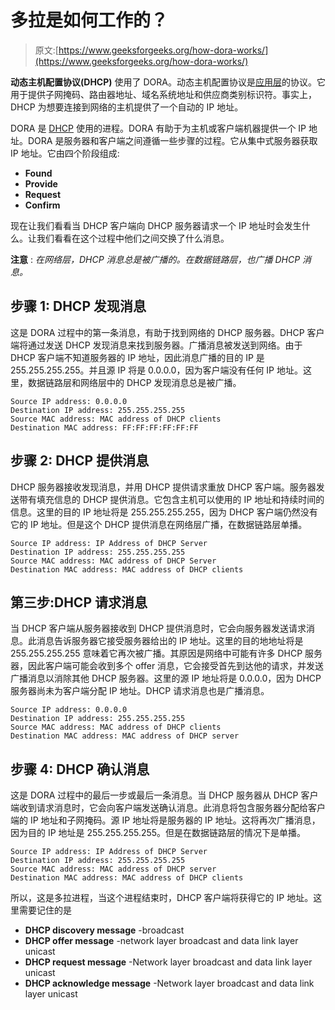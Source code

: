 # 多拉是如何工作的？

> 原文:[https://www.geeksforgeeks.org/how-dora-works/](https://www.geeksforgeeks.org/how-dora-works/)

**动态主机配置协议(DHCP)** 使用了 DORA。动态主机配置协议是[应用层](https://www.geeksforgeeks.org/application-layer-in-osi-model/)的协议。它用于提供子网掩码、路由器地址、域名系统地址和供应商类别标识符。事实上，DHCP 为想要连接到网络的主机提供了一个自动的 IP 地址。

DORA 是 [DHCP](https://www.geeksforgeeks.org/dynamic-host-configuration-protocol-dhcp/) 使用的进程。DORA 有助于为主机或客户端机器提供一个 IP 地址。DORA 是服务器和客户端之间遵循一些步骤的过程。它从集中式服务器获取 IP 地址。它由四个阶段组成:

*   **Found**
*   **Provide**
*   **Request**
*   **Confirm**

现在让我们看看当 DHCP 客户端向 DHCP 服务器请求一个 IP 地址时会发生什么。让我们看看在这个过程中他们之间交换了什么消息。

**注意** : *在网络层，DHCP 消息总是被广播的。在数据链路层，也广播 DHCP 消息。*

## 步骤 1: DHCP 发现消息

这是 DORA 过程中的第一条消息，有助于找到网络的 DHCP 服务器。DHCP 客户端将通过发送 DHCP 发现消息来找到服务器。广播消息被发送到网络。由于 DHCP 客户端不知道服务器的 IP 地址，因此消息广播的目的 IP 是 255.255.255.255。并且源 IP 将是 0.0.0.0，因为客户端没有任何 IP 地址。这里，数据链路层和网络层中的 DHCP 发现消息总是被广播。

```
Source IP address: 0.0.0.0  
Destination IP address: 255.255.255.255
Source MAC address: MAC address of DHCP clients
Destination MAC address: FF:FF:FF:FF:FF:FF
```

## 步骤 2: DHCP 提供消息

DHCP 服务器接收发现消息，并用 DHCP 提供请求重放 DHCP 客户端。服务器发送带有填充信息的 DHCP 提供消息。它包含主机可以使用的 IP 地址和持续时间的信息。这里的目的 IP 地址将是 255.255.255.255，因为 DHCP 客户端仍然没有它的 IP 地址。但是这个 DHCP 提供消息在网络层广播，在数据链路层单播。

```
Source IP address: IP Address of DHCP Server
Destination IP address: 255.255.255.255
Source MAC address: MAC address of DHCP Server
Destination MAC address: MAC address of DHCP clients
```

## 第三步:DHCP 请求消息

当 DHCP 客户端从服务器接收到 DHCP 提供消息时，它会向服务器发送请求消息。此消息告诉服务器它接受服务器给出的 IP 地址。这里的目的地地址将是 255.255.255.255 意味着它再次被广播。其原因是网络中可能有许多 DHCP 服务器，因此客户端可能会收到多个 offer 消息，它会接受首先到达他的请求，并发送广播消息以消除其他 DHCP 服务器。这里的源 IP 地址将是 0.0.0.0，因为 DHCP 服务器尚未为客户端分配 IP 地址。DHCP 请求消息也是广播消息。

```
Source IP address: 0.0.0.0
Destination IP address: 255.255.255.255
Source MAC address: MAC address of DHCP clients
Destination MAC address: MAC address of DHCP server
```

## 步骤 4: DHCP 确认消息

这是 DORA 过程中的最后一步或最后一条消息。当 DHCP 服务器从 DHCP 客户端收到请求消息时，它会向客户端发送确认消息。此消息将包含服务器分配给客户端的 IP 地址和子网掩码。源 IP 地址将是服务器的 IP 地址。这将再次广播消息，因为目的 IP 地址是 255.255.255.255。但是在数据链路层的情况下是单播。

```
Source IP address: IP Address of DHCP Server
Destination IP address: 255.255.255.255
Source MAC address: MAC address of DHCP server
Destination MAC address: MAC address of DHCP clients
```

所以，这是多拉进程，当这个进程结束时，DHCP 客户端将获得它的 IP 地址。这里需要记住的是

*   **DHCP discovery message** -broadcast
*   **DHCP offer message** -network layer broadcast and data link layer unicast
*   **DHCP request message** -Network layer broadcast and data link layer unicast
*   **DHCP acknowledge message** -Network layer broadcast and data link layer unicast